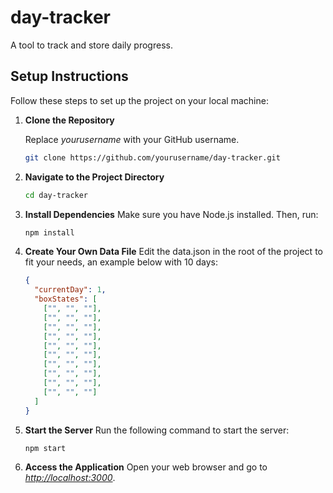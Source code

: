 # day-tracker

A tool to track and store daily progress.

## Setup Instructions

Follow these steps to set up the project on your local machine:

1. **Clone the Repository**

   Replace _yourusername_ with your GitHub username.

   ```bash
   git clone https://github.com/yourusername/day-tracker.git
   ```

2. **Navigate to the Project Directory**

   ```bash
   cd day-tracker
   ```

3. **Install Dependencies** Make sure you have Node.js installed. Then, run:

   ```bash
   npm install
   ```

4. **Create Your Own Data File** Edit the data.json in the root of the project to fit your needs, an example below with 10 days:

   ```json
   {
     "currentDay": 1,
     "boxStates": [
       ["", "", ""],
       ["", "", ""],
       ["", "", ""],
       ["", "", ""],
       ["", "", ""],
       ["", "", ""],
       ["", "", ""],
       ["", "", ""],
       ["", "", ""],
       ["", "", ""]
     ]
   }
   ```

5. **Start the Server** Run the following command to start the server:

   ```bash
   npm start
   ```

6. **Access the Application**
   Open your web browser and go to _[http://localhost:3000](http://localhost:3000)_.
